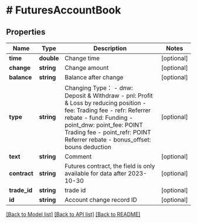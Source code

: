 # # FuturesAccountBook

## Properties

Name | Type | Description | Notes
------------ | ------------- | ------------- | -------------
**time** | **double** | Change time | [optional] 
**change** | **string** | Change amount | [optional] 
**balance** | **string** | Balance after change | [optional] 
**type** | **string** | Changing Type：  - dnw: Deposit &amp; Withdraw - pnl: Profit &amp; Loss by reducing position - fee: Trading fee - refr: Referrer rebate - fund: Funding - point_dnw: point_fee: POINT Trading fee - point_refr: POINT Referrer rebate - bonus_offset: bouns deduction | [optional] 
**text** | **string** | Comment | [optional] 
**contract** | **string** | Futures contract, the field is only available for data after 2023-10-30 | [optional] 
**trade_id** | **string** | trade id | [optional] 
**id** | **string** | Account change record ID | [optional] 

[[Back to Model list]](../../README.md#documentation-for-models) [[Back to API list]](../../README.md#documentation-for-api-endpoints) [[Back to README]](../../README.md)
